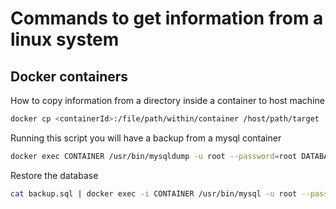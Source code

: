 # Commands to get information from a linux system





## Docker containers


How to copy information from a directory inside a container to host machine


```bash
docker cp <containerId>:/file/path/within/container /host/path/target
```



Running this script you will have a backup from a mysql container

```bash
docker exec CONTAINER /usr/bin/mysqldump -u root --password=root DATABASE > backup.sql
```


Restore the database

```bash
cat backup.sql | docker exec -i CONTAINER /usr/bin/mysql -u root --password=root DATABASE
```


